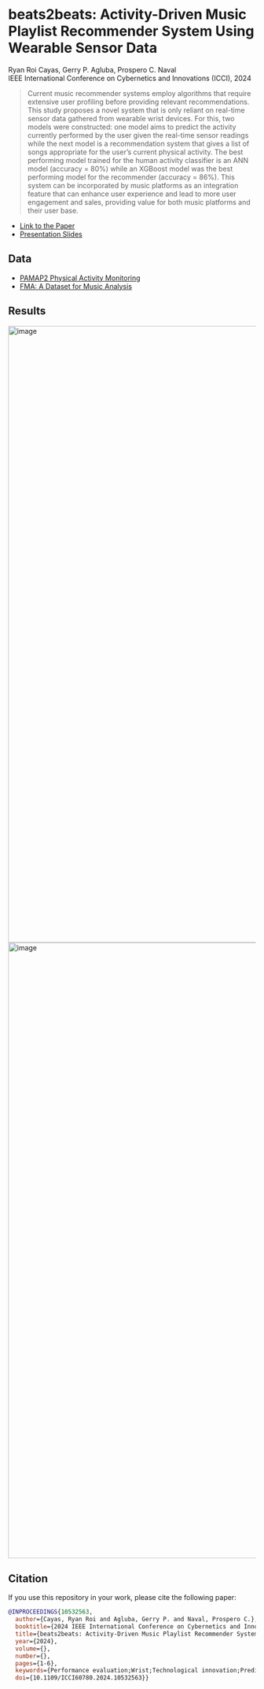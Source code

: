 # beats2beats: Activity-Driven Music Playlist Recommender System Using Wearable Sensor Data

Ryan Roi Cayas, Gerry P. Agluba, Prospero C. Naval \
IEEE International Conference on Cybernetics and Innovations (ICCI), 2024

> Current music recommender systems employ algorithms that require extensive user profiling before providing relevant recommendations. This study proposes a novel system that is only reliant on real-time sensor data gathered from wearable wrist devices. For this, two models were constructed: one model aims to predict the activity currently performed by the user given the real-time sensor readings while the next model is a recommendation system that gives a list of songs appropriate for the user’s current physical activity. The best performing model trained for the human activity classifier is an ANN model (accuracy = 80%) while an XGBoost model was the best performing model for the recommender (accuracy = 86%). This system can be incorporated by music platforms as an integration feature that can enhance user experience and lead to more user engagement and sales, providing value for both music platforms and their user base.

- [Link to the Paper](https://ieeexplore.ieee.org/document/10532563)
- [Presentation Slides](https://github.com/cayasryan/beats2beats-music-recommender/blob/main/Presentation%20Slides.pdf)

## Data
- [PAMAP2 Physical Activity Monitoring](https://archive.ics.uci.edu/dataset/231/pamap2+physical+activity+monitoring)
- [FMA: A Dataset for Music Analysis](https://github.com/mdeff/fma)

## Results

<img width="1253" alt="image" src="https://github.com/user-attachments/assets/68b2dd89-9fad-4f05-97d6-51cb5e1e4bc6" />

<img width="1251" alt="image" src="https://github.com/user-attachments/assets/b89ddab7-79a9-4c27-a5bf-acc95b3283a8" />

## Citation

If you use this repository in your work, please cite the following paper:

```bibtex
@INPROCEEDINGS{10532563,
  author={Cayas, Ryan Roi and Agluba, Gerry P. and Naval, Prospero C.},
  booktitle={2024 IEEE International Conference on Cybernetics and Innovations (ICCI)}, 
  title={beats2beats: Activity-Driven Music Playlist Recommender System Using Wearable Sensor Data}, 
  year={2024},
  volume={},
  number={},
  pages={1-6},
  keywords={Performance evaluation;Wrist;Technological innovation;Predictive models;Prediction algorithms;Real-time systems;User experience;music recommender;machine learning;wearable sensor data;human activity recognition (HAR)},
  doi={10.1109/ICCI60780.2024.10532563}}
```
